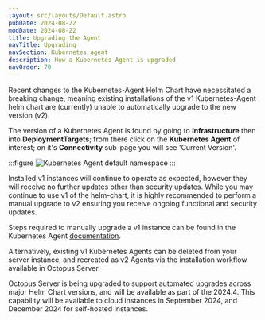 ```yaml
---
layout: src/layouts/Default.astro
pubDate: 2024-08-22
modDate: 2024-08-22
title: Upgrading the Agent
navTitle: Upgrading
navSection: Kubernetes agent
description: How a Kubernetes Agent is upgraded
navOrder: 70
---
```


Recent changes to the Kubernetes-Agent Helm Chart have necessitated a breaking change, meaning existing installations
of the v1 Kubernetes-Agent helm chart are (currently) unable to automatically upgrade to the new version (v2).

The version of a Kubernetes Agent is found by going to **Infrastructure** then into **DeploymentTargets**; from there click on the 
**Kubernetes Agent** of interest; on it's **Connectivity** sub-page you will see 'Current Version'.

:::figure
![Kubernetes Agent default namespace](/docs/infrastructure/deployment-targets/kubernetes/kubernetes-agent/kubernetes-agent-upgrade-version.png)
:::

Installed v1 instances will continue to operate as expected, however they will receive no further updates other than security updates. 
While you may continue to use v1 of the helm-chart, it is highly recommended to perform a manual upgrade to v2
ensuring you receive ongoing functional and security updates.

Steps required to manually upgrade a v1 instance can be found in the Kubernetes Agent [documentation](https://github.com/OctopusDeploy/helm-charts/blob/main/charts/kubernetes-agent/migrations.md).

Alternatively, existing v1 Kubernetes Agents can be deleted from your server instance, and recreated as v2 Agents via the installation workflow available in Octopus Server. 

Octopus Server is being upgraded to support automated upgrades across major Helm Chart versions, and will be available as part of the 2024.4.
This capability will be available to cloud instances in  September 2024, and December 2024 for self-hosted instances. 

